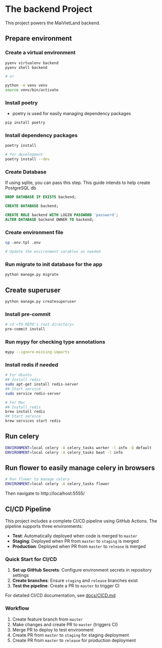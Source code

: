 # The backend Project

This project powers the MaiVietLand backend.

## Prepare environment

### Create a virtual environment

```bash
pyenv virtualenv backend
pyenv shell backend

# or

python -m venv venv
source venv/bin/activate
```

### Install poetry

- poetry is used for easily managing dependency packages

```bash
pip install poetry
```

### Install dependency packages

```bash
poetry install

# for development
poetry install --dev
```

### Create Database

If using sqlite, you can pass this step.
This guide intends to help create PostgreSQL db

```sql
DROP DATABASE IF EXISTS backend;

CREATE DATABASE backend;

CREATE ROLE backend WITH LOGIN PASSWORD 'password';
ALTER DATABASE backend OWNER TO backend;
```

### Create environment file

``` bash
cp .env.tpl .env

# Update the environment varables as needed
```

### Run migrate to init database for the app

```bash
python manage.py migrate
```

## Create superuser

```bash
python manage.py createsuperuser
```

### Install pre-commit

```bash
# cd <TO REPO's root directory>
pre-commit install
```

### Run mypy for checking type annotations

```bash
mypy --ignore-missing-imports
```

### Install redis if needed

```bash
# For Ubuntu
## Install redis
sudo apt-get install redis-server
## Start service
sudo service redis-server

# For Mac
## Install redis
brew install redis
## Start service
brew services start redis
```


## Run celery

```bash
ENVIRONMENT=local celery -A celery_tasks worker -l info -Q default
ENVIRONMENT=local celery -A celery_tasks beat -l info
```

## Run flower to easily manage celery in browsers

```bash
# Run flower to manage celery
ENVIRONMENT=local celery -A celery_tasks flower
```

Then navigate to http://localhost:5555/

## CI/CD Pipeline

This project includes a complete CI/CD pipeline using GitHub Actions. The pipeline supports three environments:

- **Test**: Automatically deployed when code is merged to `master`
- **Staging**: Deployed when PR from `master` to `staging` is merged
- **Production**: Deployed when PR from `master` to `release` is merged

### Quick Start for CI/CD

1. **Set up GitHub Secrets**: Configure environment secrets in repository settings
2. **Create branches**: Ensure `staging` and `release` branches exist
3. **Test the pipeline**: Create a PR to `master` to trigger CI

For detailed CI/CD documentation, see [docs/CICD.md](docs/CICD.md)

### Workflow

1. Create feature branch from `master`
2. Make changes and create PR to `master` (triggers CI)
3. Merge PR to deploy to test environment
4. Create PR from `master` to `staging` for staging deployment
5. Create PR from `master` to `release` for production deployment
